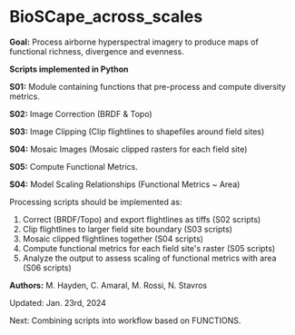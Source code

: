 # BioSCape_across_scales

**Goal:** Process airborne hyperspectral imagery to produce maps of functional richness, divergence and evenness.

**Scripts implemented in Python**

**S01:** Module containing functions that pre-process and compute diversity metrics.

**S02:** Image Correction (BRDF & Topo)

**S03:** Image Clipping (Clip flightlines to shapefiles around field sites)

**S04:** Mosaic Images (Mosaic clipped rasters for each field site)

**S05:** Compute Functional Metrics.

**S04:** Model Scaling Relationships (Functional Metrics ~ Area)

Processing scripts should be implemented as:
1. Correct (BRDF/Topo) and export flightlines as tiffs (S02 scripts)
2. Clip flightlines to larger field site boundary (S03 scripts)
3. Mosaic clipped flightlines together (S04 scripts)
4. Compute functional metrics for each field site's raster (S05 scripts)
5. Analyze the output to assess scaling of functional metrics with area (S06 scripts)

**Authors:** M. Hayden, C. Amaral, M. Rossi, N. Stavros

Updated: Jan. 23rd, 2024

Next: Combining scripts into workflow based on FUNCTIONS.
